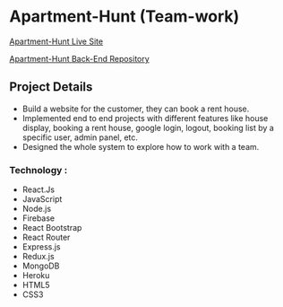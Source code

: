 # Apartment-Hunt (Team-work)

[Apartment-Hunt Live Site](https://emajhon-clone.netlify.app/ 'Creative Agency')

[Apartment-Hunt Back-End Repository](https://github.com/Rasel5267/Apartment-Hunt-Server 'Back-End')

## Project Details

- Build a website for the customer, they can book a rent house.
- Implemented end to end projects with different features like house display, booking a rent house, google login, logout, booking list by a specific user, admin panel, etc.
- Designed the whole system to explore how to work with a team.


### Technology :

- React.Js
- JavaScript
- Node.js
- Firebase
- React Bootstrap
- React Router
- Express.js
- Redux.js
- MongoDB
- Heroku
- HTML5
- CSS3
